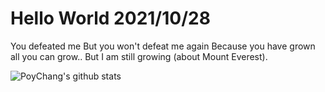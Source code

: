 # Hello World 2021/10/28

You defeated me But you won't defeat me again Because you have grown all you can grow.. But I am still growing (about Mount Everest).

![PoyChang's github stats](https://github-readme-stats.vercel.app/api?username=poychang&show_icons=true&theme=dracula)
